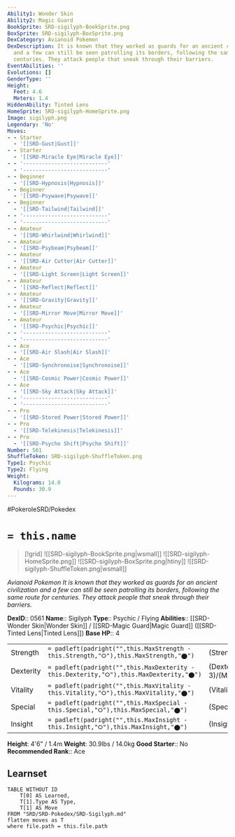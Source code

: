 ```yaml
---
Ability1: Wonder Skin
Ability2: Magic Guard
BookSprite: SRD-sigilyph-BookSprite.png
BoxSprite: SRD-sigilyph-BoxSprite.png
DexCategory: Avianoid Pokemon
DexDescription: It is known that they worked as guards for an ancient civilization
  and a few can still be seen patrolling its borders, following the same route for
  centuries. They attack people that sneak through their barriers.
EventAbilities: ''
Evolutions: []
GenderType: ''
Height:
  Feet: 4.6
  Meters: 1.4
HiddenAbility: Tinted Lens
HomeSprite: SRD-sigilyph-HomeSprite.png
Image: sigilyph.png
Legendary: 'No'
Moves:
- - Starter
  - '[[SRD-Gust|Gust]]'
- - Starter
  - '[[SRD-Miracle Eye|Miracle Eye]]'
- - '---------------------------'
  - '---------------------------'
- - Beginner
  - '[[SRD-Hypnosis|Hypnosis]]'
- - Beginner
  - '[[SRD-Psywave|Psywave]]'
- - Beginner
  - '[[SRD-Tailwind|Tailwind]]'
- - '---------------------------'
  - '---------------------------'
- - Amateur
  - '[[SRD-Whirlwind|Whirlwind]]'
- - Amateur
  - '[[SRD-Psybeam|Psybeam]]'
- - Amateur
  - '[[SRD-Air Cutter|Air Cutter]]'
- - Amateur
  - '[[SRD-Light Screen|Light Screen]]'
- - Amateur
  - '[[SRD-Reflect|Reflect]]'
- - Amateur
  - '[[SRD-Gravity|Gravity]]'
- - Amateur
  - '[[SRD-Mirror Move|Mirror Move]]'
- - Amateur
  - '[[SRD-Psychic|Psychic]]'
- - '---------------------------'
  - '---------------------------'
- - Ace
  - '[[SRD-Air Slash|Air Slash]]'
- - Ace
  - '[[SRD-Synchronoise|Synchronoise]]'
- - Ace
  - '[[SRD-Cosmic Power|Cosmic Power]]'
- - Ace
  - '[[SRD-Sky Attack|Sky Attack]]'
- - '---------------------------'
  - '---------------------------'
- - Pro
  - '[[SRD-Stored Power|Stored Power]]'
- - Pro
  - '[[SRD-Telekinesis|Telekinesis]]'
- - Pro
  - '[[SRD-Psycho Shift|Psycho Shift]]'
Number: 561
ShuffleToken: SRD-sigilyph-ShuffleToken.png
Type1: Psychic
Type2: Flying
Weight:
  Kilograms: 14.0
  Pounds: 30.9
---
```


#PokeroleSRD/Pokedex

# `= this.name`

> [!grid]
> ![[SRD-sigilyph-BookSprite.png|wsmall]]
> ![[SRD-sigilyph-HomeSprite.png]]
> ![[SRD-sigilyph-BoxSprite.png|htiny]]
> ![[SRD-sigilyph-ShuffleToken.png|wsmall]]


*Avianoid Pokemon*
*It is known that they worked as guards for an ancient civilization and a few can still be seen patrolling its borders, following the same route for centuries. They attack people that sneak through their barriers.*

**DexID**:: 0561
**Name**:: Sigilyph
**Type**:: Psychic / Flying
**Abilities**:: [[SRD-Wonder Skin|Wonder Skin]] / [[SRD-Magic Guard|Magic Guard]] ([[SRD-Tinted Lens|Tinted Lens]])
**Base HP**:: 4

|           |                                                                                        |                                          |
| --------- | -------------------------------------------------------------------------------------- | ---------------------------------------- |
| Strength  | `= padleft(padright("",this.MaxStrength - this.Strength,"⭘"),this.MaxStrength,"⬤")`    | (Strength::2)/(MaxStrength::4)   |
| Dexterity | `= padleft(padright("",this.MaxDexterity - this.Dexterity,"⭘"),this.MaxDexterity,"⬤")` | (Dexterity:: 3)/(MaxDexterity::6) |
| Vitality  | `= padleft(padright("",this.MaxVitality - this.Vitality,"⭘"),this.MaxVitality,"⬤")`    | (Vitality::2)/(MaxVitality::5)   |
| Special   | `= padleft(padright("",this.MaxSpecial - this.Special,"⭘"),this.MaxSpecial,"⬤")`       | (Special::3)/(MaxSpecial::6)     |
| Insight   | `= padleft(padright("",this.MaxInsight - this.Insight,"⭘"),this.MaxInsight,"⬤")`       | (Insight::2)/(MaxInsight::5)     |

**Height**: 4'6" / 1.4m
**Weight**: 30.9lbs / 14.0kg
**Good Starter**:: No
**Recommended Rank**:: Ace

## Learnset

```dataview
TABLE WITHOUT ID
    T[0] AS Learned,
    T[1].Type AS Type,
    T[1] AS Move
FROM "SRD/SRD-Pokedex/SRD-Sigilyph.md"
flatten moves as T
where file.path = this.file.path
```
